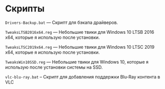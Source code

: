 # Скрипты

``Drivers-Backup.bat`` — Скрипт для бэкапа драйверов.

``TweaksLTSB2016x64.reg`` — Небольшие твики для Windows 10 LTSB 2016 x64, которые я использую после установки.

``TweaksLTSC2019x64.reg`` — Небольшие твики для Windows 10 LTSC 2019 x64, которые я использую после установки.

``TweaksWin10SSD.reg`` — Небольшие твики для Windows 10, которые я использую после установки системы на SSD.

``vlc-blu-ray.bat`` – Скрипт для добавления поддержки Blu-Ray контента в VLC
